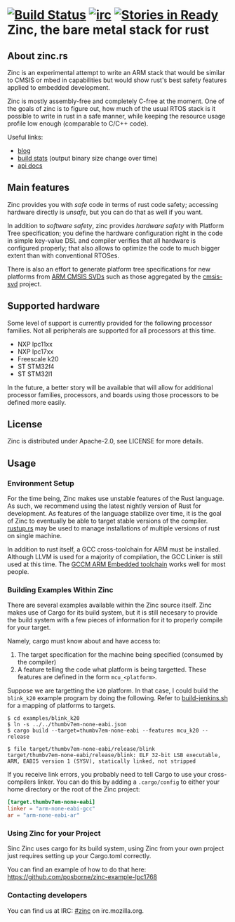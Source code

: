 [![Build Status](https://travis-ci.org/hackndev/zinc.svg)](https://travis-ci.org/hackndev/zinc)
[![irc](https://img.shields.io/badge/irc-%23zinc-lightgrey.svg)](https://kiwiirc.com/client/irc.mozilla.org?chan=#zinc)
[![Stories in Ready](https://badge.waffle.io/hackndev/zinc.png?label=ready&title=Ready)](https://waffle.io/hackndev/zinc)
Zinc, the bare metal stack for rust
===================================

## About zinc.rs

Zinc is an experimental attempt to write an ARM stack that would be
similar to CMSIS or mbed in capabilities but would show rust's best
safety features applied to embedded development.

Zinc is mostly assembly-free and completely C-free at the moment. One
of the goals of zinc is to figure out, how much of the usual RTOS
stack is it possible to write in rust in a safe manner, while keeping
the resource usage profile low enough (comparable to C/C++ code).

Useful links:

 * [blog](http://zinc.rs/blog)
 * [build stats](http://zinc.rs/stats) (output binary size change over
   time)
 * [api docs](http://zinc.rs/apidocs/zinc)

## Main features

Zinc provides you with *safe* code in terms of rust code safety;
accessing hardware directly is *unsafe*, but you can do that as well
if you want.

In addition to *software safety*, zinc provides *hardware safety* with
Platform Tree specification; you define the hardware configuration
right in the code in simple key-value DSL and compiler verifies that
all hardware is configured properly; that also allows to optimize the
code to much bigger extent than with conventional RTOSes.

There is also an effort to generate platform tree specifications for
new platforms from
[ARM CMSIS SVDs](http://www.keil.com/pack/doc/CMSIS/SVD/html/index.html)
such as those aggregated by the
[cmsis-svd](http://www.keil.com/pack/doc/CMSIS/SVD/html/index.html)
project.

## Supported hardware

Some level of support is currently provided for the following
processor families.  Not all peripherals are supported for all
processors at this time.

* NXP lpc11xx
* NXP lpc17xx
* Freescale k20
* ST STM32f4
* ST STM32l1

In the future, a better story will be available that will allow for
additional processor families, processors, and boards using those
processors to be defined more easily.

## License

Zinc is distributed under Apache-2.0, see LICENSE for more details.

## Usage

### Environment Setup

For the time being, Zinc makes use unstable features of the Rust
language.  As such, we recommend using the latest nightly version of
Rust for development.  As features of the language stabilize over
time, it is the goal of Zinc to eventually be able to target stable
versions of the compiler.
[rustup.rs](https://www.rustup.rs/) may be used to manage
installations of multiple versions of rust on single machine.

In addition to rust itself, a GCC cross-toolchain for ARM must be
installed.  Although LLVM is used for a majority of compilation, the
GCC Linker is still used at this time.  The
[GCCM ARM Embedded toolchain](https://launchpad.net/gcc-arm-embedded/+download)
works well for most people.

### Building Examples Within Zinc

There are several examples available within the Zinc source itself.
Zinc makes use of Cargo for its build system, but it is still necesary
to provide the build system with a few pieces of information for it to
properly compile for your target.

Namely, cargo must know about and have access to:

1. The target specification for the machine being specified (consumed
   by the compiler)
2. A feature telling the code what platform is being targetted.  These
   features are defined in the form `mcu_<platform>`.

Suppose we are targetting the `k20` platform.  In that case, I could
build the `blink_k20` example program by doing the following.  Refer
to [build-jenkins.sh](support/build-jenkins.sh) for a mapping of
platforms to targets.

```
$ cd examples/blink_k20
$ ln -s ../../thumbv7em-none-eabi.json
$ cargo build --target=thumbv7em-none-eabi --features mcu_k20 --release

$ file target/thumbv7em-none-eabi/release/blink
target/thumbv7em-none-eabi/release/blink: ELF 32-bit LSB executable, ARM, EABI5 version 1 (SYSV), statically linked, not stripped
```

If you receive link errors, you probably need to tell Cargo to use
your cross-compilers linker.  You can do this by adding a
`.cargo/config` to either your home directory or the root of the Zinc
project:

```toml
[target.thumbv7em-none-eabi]
linker = "arm-none-eabi-gcc"
ar = "arm-none-eabi-ar"
```

### Using Zinc for your Project

Sinc Zinc uses cargo for its build system, using Zinc from your own
project just requires setting up your Cargo.toml correctly.

You can find an example of how to do that here:
https://github.com/posborne/zinc-example-lpc1768

### Contacting developers

You can find us at IRC: [#zinc](https://kiwiirc.com/client/irc.mozilla.org?chan=#zinc) on irc.mozilla.org.
